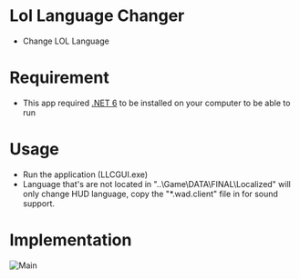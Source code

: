 # Lol Language Changer
- Change LOL Language

# Requirement
- This app required [.NET 6](https://dotnet.microsoft.com/en-us/download/dotnet/6.0) to be installed on your computer to be able to run
 
# Usage
- Run the application (LLCGUI.exe)
- Language that's are not located in "..\Game\\DATA\\FINAL\\Localized" will only change HUD language, copy the "*.wad.client" file in for sound support.

# Implementation

![Main](https://i.imgur.com/fl2i50p.png)
